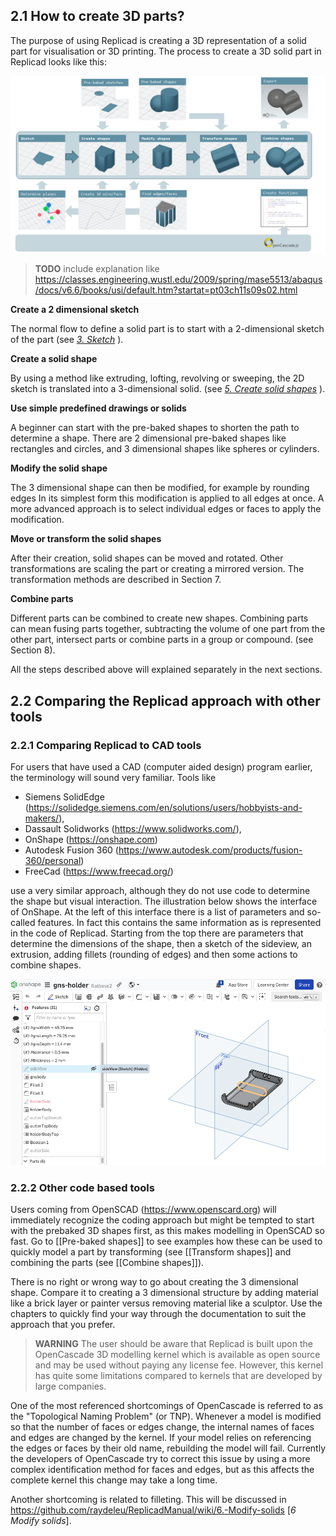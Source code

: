 ## 2.1 How to create 3D parts? 

The purpose of using Replicad is creating a 3D representation of a solid part for visualisation or 3D printing. 
The process to create a 3D solid part in Replicad looks like this: 

![Different ways to create 3D shapes in Replicad](https://github.com/raydeleu/ReplicadManual/blob/main/images/processv2.png)

> **TODO**
> include explanation like https://classes.engineering.wustl.edu/2009/spring/mase5513/abaqus/docs/v6.6/books/usi/default.htm?startat=pt03ch11s09s02.html


**Create a 2 dimensional sketch** 

The normal flow to define a solid part is to start with a 2-dimensional sketch of the part (see 
[*3. Sketch*](./3.-Sketch.md) ).

**Create a solid shape**

By using a method like extruding, lofting, revolving or sweeping, the 2D sketch is translated into a 3-dimensional solid. (see 
[*5. Create solid shapes*](./5.-Create-solid-shapes.md) ). 

**Use simple predefined drawings or solids**

A beginner can start with the pre-baked shapes to shorten the path to determine a shape. There are 2 dimensional pre-baked shapes like rectangles and circles, and 3 dimensional shapes like spheres or cylinders.

**Modify the solid shape**

The 3 dimensional shape can then be modified, for example by rounding edges In its simplest form this modification is applied to all edges at once. A more advanced approach is to select individual edges or faces to apply the modification. 

**Move or transform the solid shapes**

After their creation, solid shapes can be moved and rotated. Other transformations are scaling the part or creating a mirrored version. The transformation methods are described in Section 7. 

**Combine parts**

Different parts can be combined to create new shapes. Combining parts can mean fusing parts together, subtracting the volume of one part from the other part, intersect parts or combine parts in a group or compound. (see Section 8). 


All the steps described above will explained separately in the next sections. 

## 2.2 Comparing the Replicad approach with other tools 

### 2.2.1 Comparing Replicad to CAD tools

For users that have used a CAD (computer aided design) program earlier, the terminology will sound very familiar. Tools like 

* Siemens SolidEdge (https://solidedge.siemens.com/en/solutions/users/hobbyists-and-makers/), 
* Dassault Solidworks (https://www.solidworks.com/), 
* OnShape (https://onshape.com)
* Autodesk Fusion 360 (https://www.autodesk.com/products/fusion-360/personal)
* FreeCad (https://www.freecad.org/) 

use a very similar approach, although they do not use code to determine the shape but visual interaction. The illustration below shows the interface of OnShape. At the left of this interface there is a list of parameters and so-called features. In fact this contains the same information as is represented in the code of Replicad. Starting from the top there are parameters that determine the dimensions of the shape, then a sketch of the sideview, an extrusion, adding fillets (rounding of edges) and then some actions to combine shapes.  

![User interface of OnShape with a sketch highlighted in the modelling history](https://github.com/raydeleu/ReplicadManual/blob/main/images/onshape_sketch.png)

### 2.2.2 Other code based tools
Users coming from OpenSCAD (https://www.openscard.org) will immediately recognize the coding approach but might be tempted to start with the prebaked 3D shapes first, as this makes modelling in OpenSCAD so fast. Go to [[Pre-baked shapes]] to see examples how these can be used to quickly model a part by transforming (see [[Transform shapes]] and combining the parts (see [[Combine shapes]]). 

There is no right or wrong way to go about creating the 3 dimensional shape. Compare it to creating a 3 dimensional structure by adding material like a brick layer or painter versus removing material like a sculptor. Use the chapters to quickly find your way through the documentation to suit the approach that you prefer.

> **WARNING**
> The user should be aware that Replicad is built upon the OpenCascade 3D modelling kernel which is available as open source and may be used without paying any license fee. However, this kernel has quite some limitations compared to kernels that are developed by large companies. 

One of the most referenced shortcomings of OpenCascade is referred to as the "Topological Naming Problem" (or TNP). Whenever a model is modified so that the number of faces or edges change, the internal names of faces and edges are changed by the kernel. If your model relies on referencing the edges or faces by their old name, rebuilding the model will fail. Currently the developers of OpenCascade try to correct this issue by using a more complex identification method for faces and edges, but as this affects the complete kernel this change may take a long time. 

Another shortcoming is related to filleting. This will be discussed in https://github.com/raydeleu/ReplicadManual/wiki/6.-Modify-solids [*6 Modify solids*]. 


